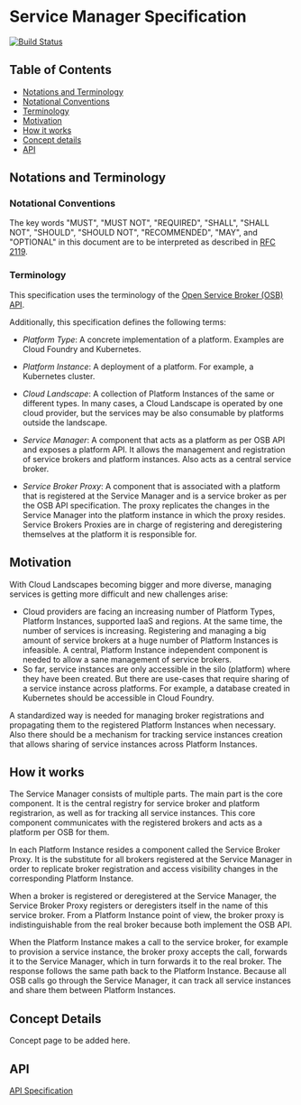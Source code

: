 # Service Manager Specification


[![Build Status](https://travis-ci.org/Peripli/specification.svg?branch=master)](https://travis-ci.org/Peripli/specification)


## Table of Contents

 - [Notations and Terminology](#notations-and-terminology)
  - [Notational Conventions](#notational-conventions)
  - [Terminology](#terminology)
 - [Motivation](#motivation)
 - [How it works](#how-it-works)
 - [Concept details](#concept-details)
 - [API](#api)

## Notations and Terminology

### Notational Conventions

The key words "MUST", "MUST NOT", "REQUIRED", "SHALL", "SHALL NOT", "SHOULD",
"SHOULD NOT", "RECOMMENDED", "MAY", and "OPTIONAL" in this document are to
be interpreted as described in [RFC 2119](https://tools.ietf.org/html/rfc2119).

### Terminology

This specification uses the terminology of the [Open Service Broker (OSB) API](https://github.com/openservicebrokerapi/servicebroker/).

Additionally, this specification defines the following terms:

- *Platform Type*: A concrete implementation of a platform. Examples are Cloud Foundry and Kubernetes.

- *Platform Instance*: A deployment of a platform. For example, a Kubernetes cluster.

- *Cloud Landscape*: A collection of Platform Instances of the same or different types.
  In many cases, a Cloud Landscape is operated by one cloud provider,
  but the services may be also consumable by platforms outside the landscape.

- *Service Manager*: A component that acts as a platform as per OSB API and exposes a platform API.
  It allows the management and registration of service brokers and platform instances.
  Also acts as a central service broker.

- *Service Broker Proxy*:	A component that is associated with a platform that is registered at the Service Manager
  and is a service broker as per the OSB API specification.
  The proxy replicates the changes in the Service Manager into the platform instance in which the proxy resides.
  Service Brokers Proxies are in charge of registering and deregistering themselves at the platform it is responsible for.

## Motivation 

With Cloud Landscapes becoming bigger and more diverse, managing services is getting more difficult and new challenges arise:

 * Cloud providers are facing an increasing number of Platform Types, Platform Instances, supported IaaS and regions.
 At the same time, the number of services is increasing.
 Registering and managing a big amount of service brokers at a huge number of Platform Instances is infeasible.
 A central, Platform Instance independent component is needed to allow a sane management of service brokers.
 * So far, service instances are only accessible in the silo (platform) where they have been created. 
 But there are use-cases that require sharing of a service instance across platforms.
 For example, a database created in Kubernetes should be accessible in Cloud Foundry. 
 
A standardized way is needed for managing broker registrations and propagating them
to the registered Platform Instances when necessary. Also there should be a mechanism for tracking service instances creation
that allows sharing of service instances across Platform Instances.

## How it works

The Service Manager consists of multiple parts.
The main part is the core component.
It is the central registry for service broker and platform registrarion, as well as for tracking all service instances.
This core component communicates with the registered brokers and acts as a platform per OSB for them.

In each Platform Instance resides a component called the Service Broker Proxy.
It is the substitute for all brokers registered at the Service Manager
in order to replicate broker registration and access visibility changes in the corresponding Platform Instance.

When a broker is registered or deregistered at the Service Manager,
the Service Broker Proxy registers or deregisters itself in the name of this service broker.
From a Platform Instance point of view, the broker proxy is indistinguishable from the real broker because both implement the OSB API.

When the Platform Instance makes a call to the service broker, for example to provision a service instance,
the broker proxy accepts the call, forwards it to the Service Manager, which in turn forwards it to the real broker.
The response follows the same path back to the Platform Instance.
Because all OSB calls go through the Service Manager, it can track all service instances and share them between Platform Instances.

## Concept Details
Concept page to be added here.

## API

[API Specification](./api.md)

